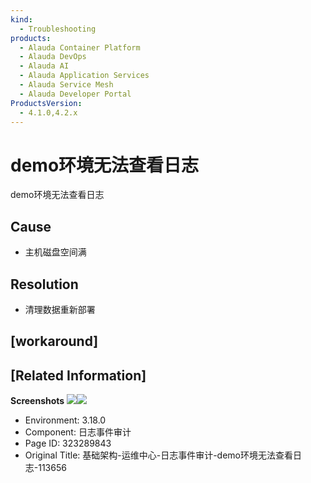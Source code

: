 ```yaml
---
kind:
  - Troubleshooting
products:
  - Alauda Container Platform
  - Alauda DevOps
  - Alauda AI
  - Alauda Application Services
  - Alauda Service Mesh
  - Alauda Developer Portal
ProductsVersion:
  - 4.1.0,4.2.x
---
```

<!-- A type of document that involves encountering a fault, diagnosing it, performing root cause analysis, and providing solutions. -->

# demo环境无法查看日志

demo环境无法查看日志

## Cause
- 主机磁盘空间满

## Resolution
- 清理数据重新部署

## [workaround]

## [Related Information]
**Screenshots**
![](assets/ji-chu-jia-gou-yun-wei-zhong-xin-ri-zhi-shi-jian-shen-ji-demohuan-jing-wu-fa-cha/1753328163_99781_97b45e_%25E5%25BE%25AE%25E4%25BF%25A1%25E6%2588%25AA%25E5%259B%25BE_20250724113433_1.png)![](assets/ji-chu-jia-gou-yun-wei-zhong-xin-ri-zhi-shi-jian-shen-ji-demohuan-jing-wu-fa-cha/1753328163_99781_b314e2_%25E5%25BE%25AE%25E4%25BF%25A1%25E6%2588%25AA%25E5%259B%25BE_20250724113447_1.png)
- Environment: 3.18.0
- Component: 日志事件审计
- Page ID: 323289843
- Original Title: 基础架构-运维中心-日志事件审计-demo环境无法查看日志-113656
